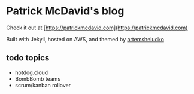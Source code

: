 # Patrick McDavid's blog

Check it out at [https://patrickmcdavid.com](https://patrickmcdavid.com)

Built with Jekyll, hosted on AWS, and themed by [artemsheludko](https://artemsheludko.github.io/adam-blog/)

## todo topics

 - hotdog.cloud
 - BombBomb teams
 - scrum/kanban rollover
